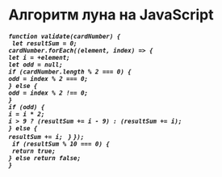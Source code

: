 # Алгоритм луна на JavaScript
***`function validate(cardNumber) {`  
` let resultSum = 0;`  
  `cardNumber.forEach((element, index) => {`  
    `let i = +element;`  
    `let odd = null;`  
    `if (cardNumber.length % 2 === 0) {`  
      `odd = index % 2 === 0;`    
    `} else {`  
      `odd = index % 2 !== 0;`  
    `}`  
    `if (odd) {`   
     ` i = i * 2; `   
      `i > 9 ? (resultSum += i - 9) : (resultSum += i);`  
    `} else {`  
      `resultSum += i; ` 
    `}`
  `});`  
 ` if (resultSum % 10 === 0) {`  
   ` return true;`  
  `} else return false;`  
`}`***
